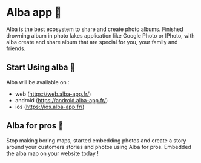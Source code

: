# Alba app 👋
Alba is the best ecosystem to share and create photo albums. Finished drowning album in photo lakes application like Google Photo or IPhoto, with alba create and share album that are special for you, your family and friends.

## Start Using alba 🙋‍
Alba will be available on : 
 - web (https://web.alba-app.fr/)
 - android (https://android.alba-app.fr/)
 - ios (https://ios.alba-app.fr/)
 
## Alba for pros 👩‍
Stop making boring maps, started embedding photos and create a story around your customers stories and photos using Alba for pros. Embedded the alba map on your website today !


